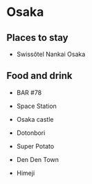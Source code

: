 
# Osaka

## Places to stay
* Swissôtel Nankai Osaka

## Food and drink
* BAR #78
* Space Station

* Osaka castle
* Dotonbori
* Super Potato
* Den Den Town

* Himeji
